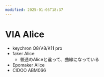 ```yaml
---
modified: 2025-01-05T18:37
---
```

# VIA Alice

- keychron Q8/V8/K11 pro
- faker Alice
    - 普通のAliceと違って、曲線になっている
- Epomaker Alice
- CIDOO ABM066